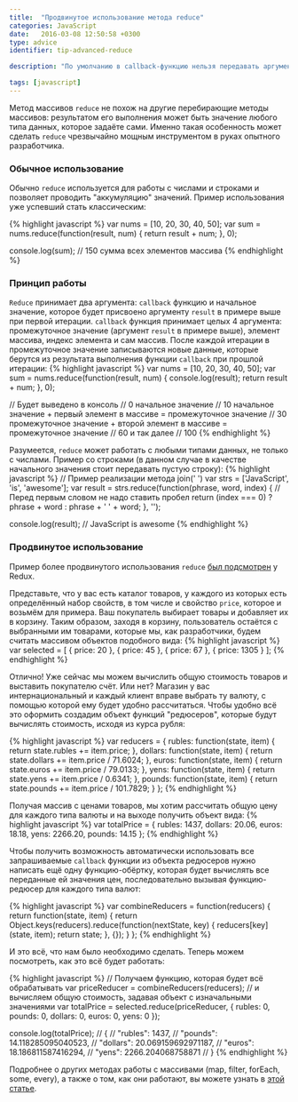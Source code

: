 ```yaml
---
title:  "Продвинутое использование метода reduce"
categories: JavaScript
date:   2016-03-08 12:50:58 +0300
type: advice
identifier: tip-advanced-reduce

description: "По умолчанию в callback-функцию нельзя передавать аргументы, что в некоторых случаях приводит к очень неприятным проблемам. В статье расскажем, как обойти это ограничение."

tags: [javascript]
---
```


Метод массивов `reduce` не похож на другие перебирающие методы массивов: результатом его выполнения может быть значение любого типа данных, которое задаёте сами. Именно такая особенность может сделать `reduce` чрезвычайно мощным инструментом в руках опытного разработчика. 

### Обычное использование
Обычно `reduce` используется для работы с числами и строками и позволяет проводить "аккумуляцию" значений. Пример использования уже успевший стать классическим:

{% highlight javascript %}
var nums = [10, 20, 30, 40, 50];
var sum = nums.reduce(function(result, num) {
  return result + num;
}, 0);

console.log(sum); // 150 сумма всех элементов массива
{% endhighlight %}

### Принцип работы

`Reduce` принимает два аргумента: `callback` функцию и начальное значение, которое будет присвоено аргументу `result` в примере выше при первой итерации. `callback` функция принимает целых 4 аргумента: промежуточное значение (аргумент `result` в примере выше), элемент массива, индекс элемента и сам массив. После каждой итерации в промежуточное значение записываются новые данные, которые берутся из результата выполнения функции `callback` при прошлой итерации:
{% highlight javascript %}
var nums = [10, 20, 30, 40, 50];
var sum = nums.reduce(function(result, num) {
  console.log(result);
  return result + num;
}, 0);

// Будет выведено в консоль
// 0 начальное значение
// 10 начальное значение + первый элемент в массиве = промежуточное значение
// 30 промежуточное значение + второй элемент в массиве = промежуточное значение
// 60 и так далее
// 100
{% endhighlight %}

Разумеется, `reduce` может работать с любыми типами данных, не только с числами. Пример со строками (в данном случае в качестве начального значения стоит передавать пустую строку):
{% highlight javascript %}
// Пример реализации метода join(' ')
var strs = ['JavaScript', 'is', 'awesome'];
var result = strs.reduce(function(phrase, word, index) {
  // Перед первым словом не надо ставить пробел
  return (index === 0) ? phrase + word : phrase + ' ' + word;
}, '');

console.log(result); // JavaScript is awesome
{% endhighlight %}

### Продвинутое использование
Пример более продвинутого использования `reduce` [был подсмотрен](http://redux.js.org/docs/api/combineReducers.html) у Redux.

Представьте, что у вас есть каталог товаров, у каждого из которых есть определённый набор свойств, в том числе и свойство `price`, которое и возьмём для примера. Ваш покупатель выбирает товары и добавляет их в корзину. Таким образом, заходя в корзину, пользователь остаётся с выбранными им товарами, которые мы, как разработчики, будем считать массивом объектов подобного вида:
{% highlight javascript %}
var selected = [
  { price: 20 },
  { price: 45 },
  { price: 67 },
  { price: 1305 }
];
{% endhighlight %}

Отлично! Уже сейчас мы можем вычислить общую стоимость товаров и выставить покупателю счёт. Или нет? Магазин у вас интернациональный и каждый клиент вправе выбрать ту валюту, с помощью которой ему будет удобно рассчитаться. Чтобы удобно всё это оформить создадим объект функций "редюсеров", которые будут вычислять стоимость, исходя из курса рубля: 

{% highlight javascript %}
var reducers = {
  rubles: function(state, item) {
    return state.rubles += item.price;
  },
  dollars: function(state, item) {
    return state.dollars += item.price / 71.6024;
  },
  euros: function(state, item) {
    return state.euros += item.price / 79.0133;
  },
  yens: function(state, item) {
    return state.yens += item.price / 0.6341;
  },
  pounds: function(state, item) {
    return state.pounds += item.price / 101.7829;
  }
};
{% endhighlight %}

Получая массив с ценами товаров, мы хотим рассчитать общую цену для каждого типа валюты и на выходе получить объект вида:
{% highlight javascript %}
var totalPrice = { 
  rubles: 1437,
  dollars: 20.06,
  euros: 18.18,
  yens: 2266.20,
  pounds: 14.15
};
{% endhighlight %}

Чтобы получить возможность автоматически использовать все запрашиваемые `callback` функции из объекта редюсеров нужно написать ещё одну функцию-обёртку, которая будет вычислять все переданные ей значения цен, последовательно вызывая функцию-редюсер для каждого типа валют:

{% highlight javascript %}
var combineReducers = function(reducers) {
  return function(state, item) {
    return Object.keys(reducers).reduce(function(nextState, key) {
      reducers[key](state, item);
      return state;
    }, {});
  }
};
{% endhighlight %}

И это всё, что нам было необходимо сделать. Теперь можем посмотреть, как это всё будет работать:

{% highlight javascript %}
// Получаем функцию, которая будет всё обрабатывать
var priceReducer = combineReducers(reducers);
// и вычисляем общую стоимость, задавая объект с изначальными значениями
var totalPrice = selected.reduce(priceReducer, {
  rubles: 0, 
  pounds: 0, 
  dollars: 0,
  euros: 0,
  yens: 0
});

console.log(totalPrice);
// {
//   "rubles": 1437,
//   "pounds": 14.118285095040523,
//   "dollars": 20.069159692971187,
//   "euros": 18.186811587416294,
//   "yens": 2266.204068758871
// }
{% endhighlight %}

Подробнее о других методах работы с массивами (map, filter, forEach, some, every), а также о том, как они работают, вы можете узнать в [этой статье](/fn-array-methods).